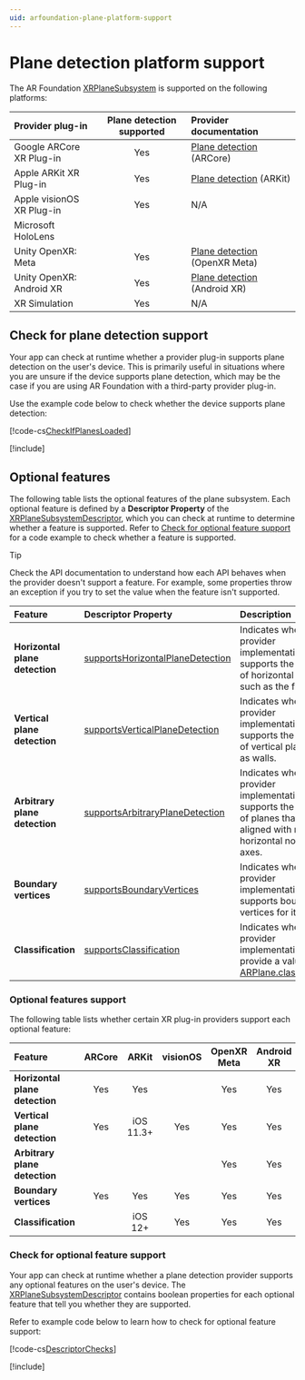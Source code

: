 ```yaml
---
uid: arfoundation-plane-platform-support
---
```

# Plane detection platform support

The AR Foundation [XRPlaneSubsystem](xref:UnityEngine.XR.ARSubsystems.XRPlaneSubsystem) is supported on the following platforms:

| Provider plug-in | Plane detection supported | Provider documentation |
| :--------------- | :-----------------------: | :--------------------- |
| Google ARCore XR Plug-in | Yes | [Plane detection](xref:arcore-plane-detection) (ARCore) |
| Apple ARKit XR Plug-in | Yes | [Plane detection](xref:arkit-plane-detection) (ARKit) |
| Apple visionOS XR Plug-in | Yes | N/A |
| Microsoft HoloLens | | |
| Unity OpenXR: Meta | Yes | [Plane detection](xref:meta-openxr-planes) (OpenXR Meta) |
| Unity OpenXR: Android XR | Yes | [Plane detection](xref:androidxr-openxr-plane-detection) (Android XR) |
| XR Simulation | Yes | N/A |

## Check for plane detection support

Your app can check at runtime whether a provider plug-in supports plane detection on the user's device. This is primarily useful in situations where you are unsure if the device supports plane detection, which may be the case if you are using AR Foundation with a third-party provider plug-in.

Use the example code below to check whether the device supports plane detection:

[!code-cs[CheckIfPlanesLoaded](../../../Tests/Runtime/CodeSamples/LoaderUtilitySamples.cs#CheckIfPlanesLoaded)]

[!include[](../../snippets/initialization.md)]

## Optional features

The following table lists the optional features of the plane subsystem. Each optional feature is defined by a **Descriptor Property** of the [XRPlaneSubsystemDescriptor](xref:UnityEngine.XR.ARSubsystems.XRPlaneSubsystemDescriptor), which you can check at runtime to determine whether a feature is supported. Refer to [Check for optional feature support](#check-feature-support) for a code example to check whether a feature is supported.

> [!TIP]
> Check the API documentation to understand how each API behaves when the provider doesn't support a feature. For example, some properties throw an exception if you try to set the value when the feature isn't supported.

| Feature | Descriptor Property | Description |
| :------ | :------------------ | :---------- |
| **Horizontal plane detection** | [supportsHorizontalPlaneDetection](xref:UnityEngine.XR.ARSubsystems.XRPlaneSubsystemDescriptor.supportsHorizontalPlaneDetection) |Indicates whether the provider implementation supports the detection of horizontal planes, such as the floor. |
| **Vertical plane detection** | [supportsVerticalPlaneDetection](xref:UnityEngine.XR.ARSubsystems.XRPlaneSubsystemDescriptor.supportsVerticalPlaneDetection) | Indicates whether the provider implementation supports the detection of vertical planes, such as walls. |
| **Arbitrary plane detection** | [supportsArbitraryPlaneDetection](xref:UnityEngine.XR.ARSubsystems.XRPlaneSubsystemDescriptor.supportsArbitraryPlaneDetection) | Indicates whether the provider implementation supports the detection of planes that are aligned with neither the horizontal nor vertical axes. |
| **Boundary vertices** | [supportsBoundaryVertices](xref:UnityEngine.XR.ARSubsystems.XRPlaneSubsystemDescriptor.supportsBoundaryVertices) | Indicates whether the provider implementation supports boundary vertices for its planes. |
| **Classification** | [supportsClassification](xref:UnityEngine.XR.ARSubsystems.XRPlaneSubsystemDescriptor.supportsClassification) | Indicates whether the provider implementation can provide a value for [ARPlane.classifications](xref:UnityEngine.XR.ARFoundation.ARPlane.classifications). |

<a id="optional-features-support-table"></a>

### Optional features support

The following table lists whether certain XR plug-in providers support each optional feature:

| Feature | ARCore | ARKit | visionOS | OpenXR Meta | Android XR | XR Simulation |
| :------ | :----: | :---: | :------: | :---------: | :--------: |:-----------: |
| **Horizontal plane detection** | Yes | Yes | |Yes | Yes | Yes |
| **Vertical plane detection** | Yes | iOS 11.3+ | Yes | Yes | Yes | Yes |
| **Arbitrary plane detection** | | | | Yes | Yes | |
| **Boundary vertices** | Yes | Yes | Yes | Yes | Yes | Yes |
| **Classification** | | iOS 12+ | Yes |Yes | Yes | |

<a id="check-feature-support"></a>

### Check for optional feature support

Your app can check at runtime whether a plane detection provider supports any optional features on the user's device. The [XRPlaneSubsystemDescriptor](xref:UnityEngine.XR.ARSubsystems.XRPlaneSubsystemDescriptor) contains boolean properties for each optional feature that tell you whether they are supported.

Refer to example code below to learn how to check for optional feature support:

[!code-cs[DescriptorChecks](../../../Tests/Runtime/CodeSamples/ARPlaneManagerSamples.cs#DescriptorChecks)]

[!include[](../../snippets/apple-arkit-trademark.md)]
